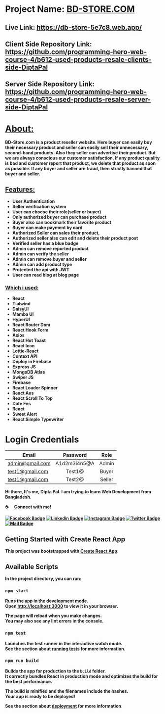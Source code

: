 # Project Name: [BD-STORE.COM](https://db-store-5e7c8.web.app/)

## Live Link: https://db-store-5e7c8.web.app/

## Client Side Repository Link: https://github.com/programming-hero-web-course-4/b612-used-products-resale-clients-side-DiptaPal

## Server Side Repository Link: https://github.com/programming-hero-web-course-4/b612-used-products-resale-server-side-DiptaPal
# <b><u>About:</u><b>

<p>BD-Store.com is a product reseller website. Here buyer can easily buy their necessary product and seller can easily sell their unnecessary, second-hand products. Also they seller can  advertise their product. But we are always conscious our customer satisfaction. If any product quality is bad and customer report that product, we delete that product as soon as possible. If any buyer and seller are fraud, then strictly banned that buyer and seller.<p> 

## <u>Features:</u>
* User Authentication
* Seller verification system
* User can choose their role(seller or buyer)
* Only authorized buyer can purchase product
* Buyer also can bookmark their favorite product 
* Buyer can make payment by card
* Authorized Seller can sales their product,
* Authorized seller also can edit and delete their product post
* Verified seller has a blue badge
* Admin can remove reported product
* Admin can verify the seller
* Admin can remove buyer and seller
* Admin can add product type
* Protected the api with JWT
* User can read blog at blog page


### <u>Which i used:</u>
* React
* Tialwind
* DaisyUI
* Mamba UI
* HyperUI
* React Router Dom
* React Hook Form
* Axios
* React Hot Toast
* React Icon
* Lottie-React
* Context API
* Deploy in Firebase
* Express JS
* MongoDB Atlas
* Swiper JS 
* Firebase
* React Loader Spinner
* React Aos
* React Scroll To Top
* Date Fns
* React 
* Sweet Alert
* React Simple Typewriter


# Login Credentials
| Email                  | Password      | Role           |
| -------------          |:-------------:|:-------------: |
| admin@gmail.com     | A1d2m3i4n5@A     | Admin          |
| test1@gmail.com | Test1@     |  Buyer        |
| test1@gmail.com      | Test2@     | Seller          |





Hi there, It's me, Dipta Pal. I am trying to learn Web Development from Bangladesh.

:coffee: &emsp;Connect with me!

[![Facebook Badge](https://img.shields.io/badge/Facebook-1877F2?style=for-the-badge&logo=facebook&logoColor=white)](https://www.facebook.com/diptapal98) [![Linkedin Badge](https://img.shields.io/badge/LinkedIn-0077B5?style=for-the-badge&logo=linkedin&logoColor=white)](https://www.linkedin.com/in/dipta-pal/) [![Instagram Badge](https://img.shields.io/badge/Instagram-E4405F?style=for-the-badge&logo=instagram&logoColor=white)](https://www.instagram.com/dipta_pal_98/) [![Twitter Badge](https://img.shields.io/badge/Twitter-1DA1F2?style=for-the-badge&logo=twitter&logoColor=white)](https://twitter.com/DiptaPal98) [![Mail Badge](https://img.shields.io/badge/Gmail-D14836?style=for-the-badge&logo=gmail&logoColor=white)](mailto:diptapal1998@gmail.com)


## Getting Started with Create React App

This project was bootstrapped with [Create React App](https://github.com/facebook/create-react-app).

## Available Scripts

In the project directory, you can run:

### `npm start`

Runs the app in the development mode.\
Open [http://localhost:3000](http://localhost:3000) to view it in your browser.

The page will reload when you make changes.\
You may also see any lint errors in the console.

### `npm test`

Launches the test runner in the interactive watch mode.\
See the section about [running tests](https://facebook.github.io/create-react-app/docs/running-tests) for more information.

### `npm run build`

Builds the app for production to the `build` folder.\
It correctly bundles React in production mode and optimizes the build for the best performance.

The build is minified and the filenames include the hashes.\
Your app is ready to be deployed!

See the section about [deployment](https://facebook.github.io/create-react-app/docs/deployment) for more information.
